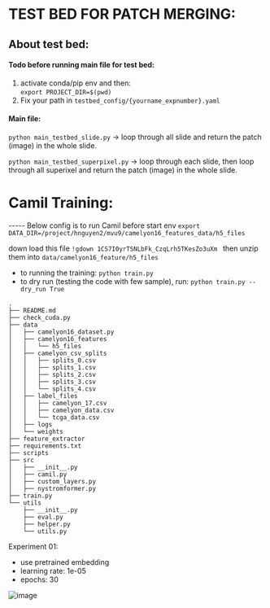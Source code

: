 
# TEST BED FOR PATCH MERGING: 

## About test bed:
#### Todo before running main file for test bed: 
1. activate conda/pip env and then:  
```export PROJECT_DIR=$(pwd)```  
2. Fix your path in ```testbed_config/{yourname_expnumber}.yaml```



#### Main file:
```python main_testbed_slide.py``` -> loop through all slide and return the patch (image) in the whole slide. 

```python main_testbed_superpixel.py``` -> loop through each slide, then loop through all superixel and return the patch (image) in the whole slide.



# Camil Training: 
----- Below config is to run Camil 
before start env 
```export DATA_DIR=/project/hnguyen2/mvu9/camelyon16_features_data/h5_files ```

down load this file
```!gdown 1CS7I0yrTSNLbFk_CzqLrh5TKesZo3uXm ``` 
then unzip them into ```data/camelyon16_feature/h5_files```

- to running the training: 
```python train.py```
- to dry run (testing the code with few sample), run:
```python train.py --dry_run True```

``` 
.
├── README.md
├── check_cuda.py
├── data
│   ├── camelyon16_dataset.py
│   ├── camelyon16_features
│   │   └── h5_files
│   ├── camelyon_csv_splits
│   │   ├── splits_0.csv
│   │   ├── splits_1.csv
│   │   ├── splits_2.csv
│   │   ├── splits_3.csv
│   │   └── splits_4.csv
│   ├── label_files
│   │   ├── camelyon_17.csv
│   │   ├── camelyon_data.csv
│   │   └── tcga_data.csv
│   ├── logs
│   └── weights
├── feature_extractor
├── requirements.txt
├── scripts
├── src
│   ├── __init__.py
│   ├── camil.py
│   ├── custom_layers.py
│   ├── nystromformer.py
├── train.py
└── utils
    ├── __init__.py
    ├── eval.py
    ├── helper.py
    └── utils.py 

```
Experiment 01: 
- use pretrained embedding
- learning rate: 1e-05
- epochs: 30 
 
 ![image](https://github.com/user-attachments/assets/91b3114e-57a1-4cb4-9e81-2b3dda59f5a8)


